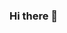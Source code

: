 ### Hi there 👋

<!--
**StefanLjiljak/StefanLjiljak** is a ✨ _special_ ✨ repository because its `README.md` (this file) appears on your GitHub profile.

Here are some ideas to get you started:

- 🔭 I’m currently working on Next.js, React.js, Node.js
- 🌱 I’m currently learning Deno, Cloud SAM
- 👯 I’m looking to collaborate on building SaaS API connectors
- 🤔 I’m looking for help with Kotlin
- 💬 Ask me about anything i can help you with
- 📫 How to reach me: https://www.linkedin.com/in/stefan-ljiljak-481597194/
- 😄 Hobbies: diving, mountaineering, running, punk music, horror movies
- ⚡ About me: https://stefan-ljiljak-portfolio.netlify.app/
-->
